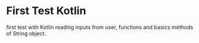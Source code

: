 # First Test Kotlin

first test with Kotlin reading inputs from user, functions and basics methods of String object. 
